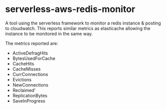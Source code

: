 # serverless-aws-redis-monitor
A tool using the serverless framework to monitor a redis instance & posting to cloudwatch.
This reports similar metrics as elasticache allowing the instance to be monitored in the same 
way.

The metrics reported are:
* ActiveDefragHits
* BytesUsedForCache
* CacheHits
* CacheMisses
* CurrConnections
* Evictions
* NewConnections
* Reclaimed'
* ReplicationBytes
* SaveInProgress
